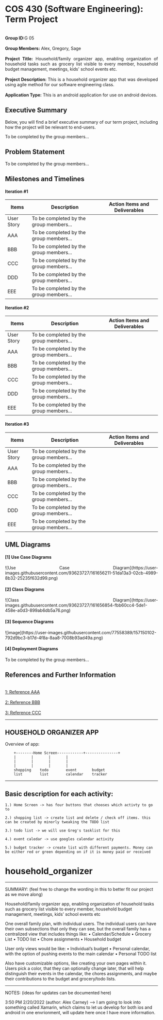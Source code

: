 # COS 430 (Software Engineering): Term Project

<p align="justify">
  <br> <strong>Group ID:</strong>G 05</br>
  <br> <strong>Group Members:</strong> Alex, Gregory, Sage</br>
  <br> <strong>Project Title:</strong> Household/family organizer app, enabling organization of household tasks such as grocery list visible to every member, household budget management, meetings, kids' school events etc.</br>
  <br> <strong>Project Description: </strong>This is a household organizer app that was developed using agile method for our software engineering class.</br>
  <br> <strong>Application Type:</strong> This is an android application for use on android devices.</br>
 </p>

## Executive Summary

<p align="justify">
Below, you will find a brief executive summary of our term project, including how the project will be relevant to end-users.
</p>
<p align="justify">
To be completed by the group members...
</p>

## Problem Statement

<p align="justify">
To be completed by the group members...
</p>


## Milestones and Timelines

#### Iteration #1
| Items        | Description              | Action Items and Deliverables                                                             |
|--------------|--------------------------|-------------------------------------------------------------------------------------------|
|  User Story  | To be completed by the group members...                                                                              |
|    AAA       | To be completed by the group members...                                                                              |
|    BBB       | To be completed by the group members...                                                                              |
|    CCC       | To be completed by the group members...                                                                              |
|    DDD       | To be completed by the group members...                                                                              |
|    EEE       | To be completed by the group members...                                                                              |


#### Iteration #2
| Items        | Description              | Action Items and Deliverables                                                             |
|--------------|--------------------------|-------------------------------------------------------------------------------------------|
|  User Story  | To be completed by the group members...                                                                              |
|    AAA       | To be completed by the group members...                                                                              |
|    BBB       | To be completed by the group members...                                                                              |
|    CCC       | To be completed by the group members...                                                                              |
|    DDD       | To be completed by the group members...                                                                              |
|    EEE       | To be completed by the group members...                                                                              |



#### Iteration #3
| Items        | Description              | Action Items and Deliverables                                                             |
|--------------|--------------------------|-------------------------------------------------------------------------------------------|
|  User Story  | To be completed by the group members...                                                                              |
|    AAA       | To be completed by the group members...                                                                              |
|    BBB       | To be completed by the group members...                                                                              |
|    CCC       | To be completed by the group members...                                                                              |
|    DDD       | To be completed by the group members...                                                                              |
|    EEE       | To be completed by the group members...                                                                              |


## UML Diagrams 
#### [1] Use Case Diagrams
<p align="justify">
![Use Case Diagram](https://user-images.githubusercontent.com/93623727/161656211-51da13a3-02cb-4989-8b32-25235f632d99.png)
</p>

#### [2] Class Diagrams
<p align="justify">
![Class Diagram](https://user-images.githubusercontent.com/93623727/161656854-fbb60cc4-5de1-458e-a0d3-899ab6db5a76.png)
</p>

#### [3] Sequence Diagrams 
<p align="justify">
![image](https://user-images.githubusercontent.com/77558389/157150102-792d9bc3-b17d-4f8a-8aa8-7008b93ad49a.png)
</p>

#### [4] Deployment Diagrams 
<p align="justify">
To be completed by the group members...
</p>


## References and Further Information 

<br>[1: Reference AAA](https://usm.maine.edu/)</br>
<br>[2: Reference BBB](https://usm.maine.edu/)</br>
<br>[3: Reference CCC](https://usm.maine.edu/)</br>





-----------------------
HOUSEHOLD ORGANIZER APP
-----------------------


Overview of app:


		+--------Home Screen------------+---------------+
		|		|		|		|
		|		|		|		|
		|		|		|		|
		shopping	todo		event		budget
		list		list		calendar	tracker



------------------------------------
Basic description for each activity:
------------------------------------

	1.) Home Screen -> has four buttons that chooses which activty to go to

	2.) shopping list -> create list and delete / check off items. this can be created by minorly tweaking the TODO list

	3.) todo list -> we will use Greg's tasklist for this

	4.) event caledar -> use googles calendar activity

	5.) budget tracker -> create list with different payments. Money can be either red or green depending on if it is money paid or received





















# household_organizer
----------------------------------------------------------------------------------------------------------------------------------------------------
SUMMARY: (feel free to change the wording in this to better fit our project as we move along)

Household/family organizer app, enabling organization of household tasks such as grocery list visible to every member, household budget management, meetings, kids' school events etc

One overall family plan, with individual users. The individual users can have their own subsections that only they can see, but the overall family has a centralized view that includes things like:
•	Calendar/Schedule
•	Grocery List
•	TODO list
•	Chore assignments
•	Household budget

User only views would be like:
•	Individual’s budget
•	Personal calendar, with the option of pushing events to the main calendar
•	Personal TODO list

Also have customizable options, like creating your own pages within it.
Users pick a color, that they can optionally change later, that will help distinguish their events in the calendar, the chores assignments, and maybe their contributions to the budget and grocery/todo lists.

------------------------------------------------------------------------------------------------------------------------------------------------------

NOTES: (ideas for updates can be documented here)

3:50 PM 2/20/2022 (author: Alex Carney)
    --> I am going to look into something called Xamarin, which claims to let us develop for both ios and android in one envrionment, will update here once I have more information.
